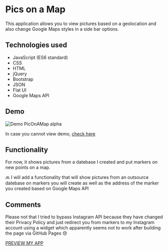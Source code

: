 # Pics on a Map

This application allows you to view pictures based on a geolocation and also change Google Maps styles in a side bar options.

## Technologies used

* JavaScript (ES6 standard)
* CSS
* HTML
* jQuery
* Bootstrap
* JSON
* Flat UI
* Google Maps API

## Demo

![Demo PicOnAMap alpha](https://j.gifs.com/W71REo.gif)

In case you cannot view demo, [check here](gif.gif)

## Functionality

For now, it shows pictures from a datebase I created and put markers on new points on a map.

:soon: I will add a functionality that will show pictures from an outsource datebase on markers you will create as well as the address of the marker you created based on Google Maps API

## Comments

Please not that I tried to bypass Instagram API because they have changed their Privacy Policy and just redirect you from markers to my Instagram account using a widget which apparently seems not to work after building the page via GitHub Pages :disappointed:

[PREVIEW MY APP](https://oliwiah.github.io/Pics_On_A_Map/)

